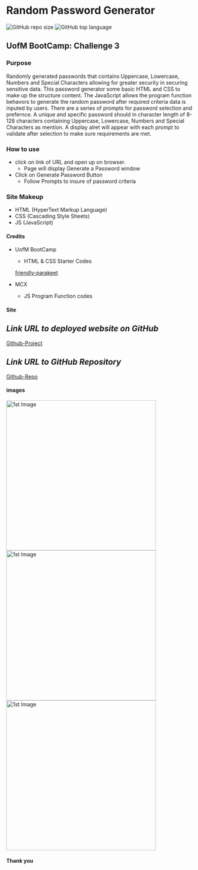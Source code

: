 # Random Password Generator

![GitHub repo size](https://img.shields.io/github/repo-size/Mcnoor/Challenge3-BC)
![GitHub top language](https://img.shields.io/github/languages/top/Mcnoor/Challenge3-BC)

## UofM BootCamp: Challenge 3

### Purpose

Randomly generated passwords that contains Uppercase, Lowercase, Numbers and Special Characters allowing for greater security in securing sensitive data. This password generator some basic HTML and CSS to make up the structure content. The JavaScript allows the program function behavors to generate the random password after required criteria data is inputed by users. There are a series of prompts for password selection and prefernce. A unique and specific password should in character length of 8-128 characters containing Uppercase, Lowercase, Numbers and Special Characters as mention. A display alret will appear with each prompt to validate after selection to make sure requirements are met.

### How to use

- click on link of URL and open up on browser.
  - Page will display Generate a Password window
- Click on Generate Password Button
  - Follow Prompts to insure of password criteria

### Site Makeup

- HTML (HyperText Markup Language)
- CSS (Cascading Style Sheets)
- JS (JavaScript)

#### Credits

- UofM BootCamp
  - HTML & CSS Starter Codes
  
  [friendly-parakeet](https://github.com/coding-boot-camp/friendly-parakeet)

- MCX
  - JS Program Function codes

#### Site

## **_Link URL to deployed website on GitHub_**
[Github-Project](https://mcxbootcampumn.github.io/3-BootCamp-JavaScript-Challenge-Password-Generator/)

## **_Link URL to GitHub Repository_**

[Github-Repo](https://github.com/MCXBootCampUMN/3-BootCamp-JavaScript-Challenge-Password-Generator)

#### images

<img width="400" alt=" 1st Image" src="https://raw.githubusercontent.com/Mcnoor/Challenge3-BC/main/Images/1%20Start.png">

<img width="400" alt=" 1st Image" src="https://raw.githubusercontent.com/Mcnoor/Challenge3-BC/main/Images/2%20Mid.png">

<img width="400" alt=" 1st Image" src="https://raw.githubusercontent.com/Mcnoor/Challenge3-BC/main/Images/3%20Final.png">

#### Thank you
